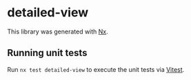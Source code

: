 # detailed-view

This library was generated with [Nx](https://nx.dev).

## Running unit tests

Run `nx test detailed-view` to execute the unit tests via [Vitest](https://vitest.dev/).
